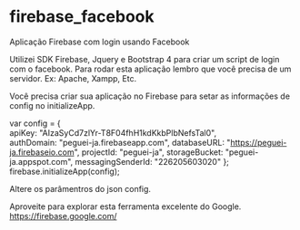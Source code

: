 # firebase_facebook
Aplicação Firebase com login usando Facebook

Utilizei SDK Firebase, Jquery e Bootstrap 4 para criar um script de login com o facebook. 
Para rodar esta aplicação lembro que você precisa de um servidor. Ex: Apache, Xampp, Etc.

Você precisa criar sua aplicação no Firebase para setar as informações de config no initializeApp.

var config = {<br>
    apiKey: "AIzaSyCd7zlYr-T8F04fhH1kdKkbPlbNefsTal0",<br>
    authDomain: "peguei-ja.firebaseapp.com",
    databaseURL: "https://peguei-ja.firebaseio.com",
    projectId: "peguei-ja",
    storageBucket: "peguei-ja.appspot.com",
    messagingSenderId: "226205603020"
};
firebase.initializeApp(config);

Altere os parâmentros do json config.


Aproveite para explorar esta ferramenta excelente do Google.
https://firebase.google.com/


